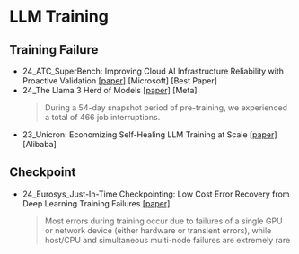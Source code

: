 # LLM Training

## Training Failure
- 24_ATC_SuperBench: Improving Cloud AI Infrastructure Reliability with Proactive Validation [[paper]](https://arxiv.org/abs/2402.06194)  [Microsoft] [Best Paper]
- 24_The Llama 3 Herd of Models [[paper]](https://ai.meta.com/research/publications/the-llama-3-herd-of-models/) [Meta]
  > During a 54-day snapshot period of pre-training, we experienced a total of 466 job interruptions.
- 23_Unicron: Economizing Self-Healing LLM Training at Scale [[paper]](https://arxiv.org/abs/2401.00134) [Alibaba]


## Checkpoint

- 24_Eurosys_Just-In-Time Checkpointing: Low Cost Error Recovery from Deep Learning Training Failures [[paper]](https://dl.acm.org/doi/pdf/10.1145/3627703.3650085)
  > Most errors during training occur due to failures of a single GPU or network device (either hardware or transient errors), while host/CPU and simultaneous multi-node failures are extremely rare